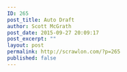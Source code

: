```yaml
---
ID: 265
post_title: Auto Draft
author: Scott McGrath
post_date: 2015-09-27 20:09:17
post_excerpt: ""
layout: post
permalink: http://scrawlon.com/?p=265
published: false
---
```

